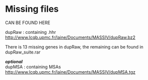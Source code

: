 # Missing files

CAN BE FOUND HERE

dupRaw : containing .hhr <br />
http://www.lcqb.upmc.fr/laine/Documents/MASSIV/dupRaw.bz2 <br />

There is 13 missing genes in dupRaw, the remaining can be found in dupRaw_suite.rar

***optional*** <br />
dupMSA : containing MSAs <br />
http://www.lcqb.upmc.fr/laine/Documents/MASSIV/dupMSA.tgz

